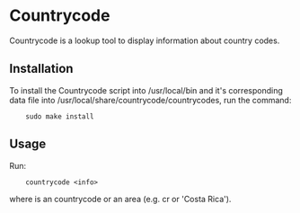 # Countrycode

Countrycode is a lookup tool to display information about country codes.

## Installation

To install the Countrycode script into /usr/local/bin and it's corresponding data file into /usr/local/share/countrycode/countrycodes, run the command:

```
	sudo make install 
```

## Usage

Run:

```
	countrycode <info>
```

where <info> is an countrycode or an area (e.g. cr or 'Costa Rica').

